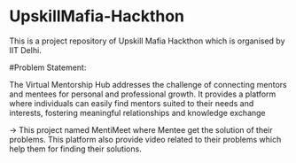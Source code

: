 # UpskillMafia-Hackthon
This is a project repository of Upskill Mafia Hackthon which is organised by IIT Delhi.

#Problem Statement:

The Virtual Mentorship Hub addresses the challenge of connecting mentors and mentees for personal and professional growth. It provides a platform where individuals can easily find mentors suited to their needs and interests, fostering meaningful relationships and knowledge exchange

-> This project named MentiMeet where Mentee get the solution of their problems. This platform also provide video related to their problems which help them for finding their solutions.
